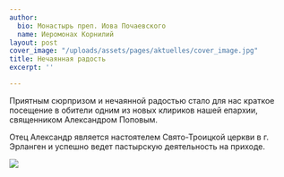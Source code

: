 ```yaml
---
author:
  bio: Монастырь преп. Иова Почаевского
  name: Иеромонах Корнилий
layout: post
cover_image: "/uploads/assets/pages/aktuelles/cover_image.jpg"
title: Нечаянная радость
excerpt: ''

---
```

Приятным сюрпризом и нечаянной радостью стало для нас краткое посещение в обители одним из новых клириков нашей епархии, священником Александром Поповым.

Отец Александр является настоятелем Свято-Троицкой церкви в г. Эрланген и успешно ведет пастырскую деятельность на приходе.

![](https://res.cloudinary.com/hiobmon/image/upload/v1614017281/media/2021/IMG_5633_kyjonl.jpg)